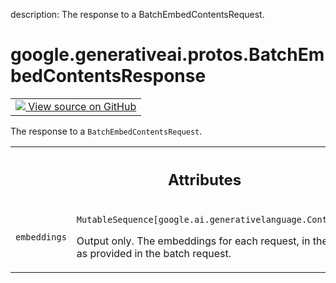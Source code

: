 description: The response to a BatchEmbedContentsRequest.

<div itemscope itemtype="http://developers.google.com/ReferenceObject">
<meta itemprop="name" content="google.generativeai.protos.BatchEmbedContentsResponse" />
<meta itemprop="path" content="Stable" />
</div>

# google.generativeai.protos.BatchEmbedContentsResponse

<!-- Insert buttons and diff -->

<table class="tfo-notebook-buttons tfo-api nocontent">
<td>
  <a target="_blank" href="https://github.com/googleapis/google-cloud-python/tree/main/packages/google-ai-generativelanguage/google/ai/generativelanguage_v1beta/types/generative_service.py#L1525-L1539">
    <img src="https://www.tensorflow.org/images/GitHub-Mark-32px.png" />
    View source on GitHub
  </a>
</td>
</table>



The response to a ``BatchEmbedContentsRequest``.

<!-- Placeholder for "Used in" -->




<!-- Tabular view -->
 <table class="responsive fixed orange">
<colgroup><col width="214px"><col></colgroup>
<tr><th colspan="2"><h2 class="add-link">Attributes</h2></th></tr>

<tr>
<td>

`embeddings`<a id="embeddings"></a>

</td>
<td>

`MutableSequence[google.ai.generativelanguage.ContentEmbedding]`

Output only. The embeddings for each request,
in the same order as provided in the batch
request.

</td>
</tr>
</table>



